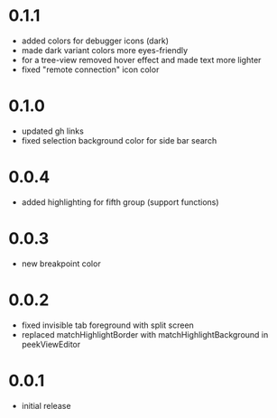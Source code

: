 # 0.1.1
  - added colors for debugger icons (dark)
  - made dark variant colors more eyes-friendly 
  - for a tree-view removed hover effect and made text more lighter
  - fixed "remote connection" icon color 

# 0.1.0
- updated gh links
- fixed selection background color for side bar search

# 0.0.4
- added highlighting for fifth group (support functions)

# 0.0.3
- new breakpoint color

# 0.0.2
- fixed invisible tab foreground with split screen
- replaced matchHighlightBorder with matchHighlightBackground in peekViewEditor

# 0.0.1
- initial release
